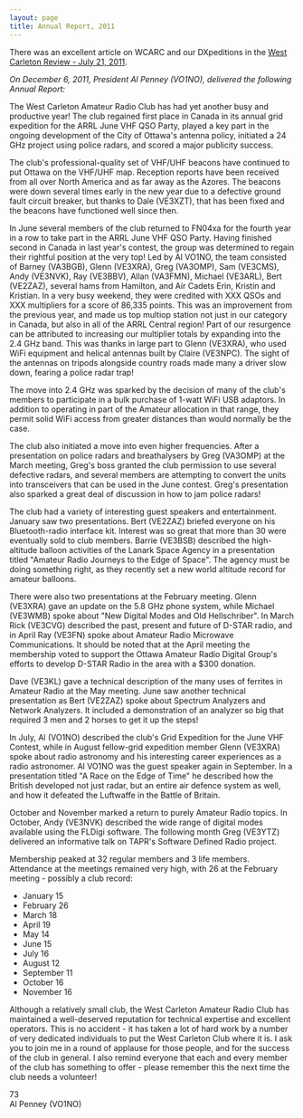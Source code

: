 ```yaml
---
layout: page
title: Annual Report, 2011
---
```


There was an excellent article on WCARC and our DXpeditions in the [West Carleton Review - July 21, 2011](news/press1.html).

*On December 6, 2011, President Al Penney (VO1NO), delivered the following Annual Report:*

The West Carleton Amateur Radio Club has had yet another busy and productive year!  The club regained first place in Canada in its annual grid expedition for the
ARRL June VHF QSO Party, played a key part in the ongoing development of the City of Ottawa's antenna policy, initiated a 24 GHz project using police radars, and scored a
major publicity success.

The club's professional-quality set of VHF/UHF beacons have continued to put Ottawa on the VHF/UHF map.  Reception reports have been received from all over North
America and as far away as the Azores.  The beacons were down several times early in the new year due to a defective ground fault circuit breaker, but thanks to Dale (VE3XZT),
that has been fixed and the beacons have functioned well since then.

In June several members of the club returned to FN04xa for the fourth year in a row to take part in the ARRL June VHF QSO Party.  Having finished second in Canada
in last year's contest, the group was determined to regain their rightful position at the very top!  Led by Al VO1NO, the team consisted of Barney (VA3BGB), Glenn (VE3XRA), Greg
(VA3OMP), Sam (VE3CMS), Andy (VE3NVK), Ray (VE3BBV), Allan (VA3FMN), Michael (VE3ARL), Bert (VE2ZAZ), several hams from Hamilton, and Air Cadets Erin, Kristin and Kristian.  In a very busy
weekend, they were credited with XXX QSOs and XXX multipliers for a score of 86,335 points.  This was an improvement from the previous year, and made us top multiop station
not just in our category in Canada, but also in all of the ARRL Central region!  Part of our resurgence can be attributed to increasing our multiplier totals by expanding into
the 2.4 GHz band.  This was thanks in large part to Glenn (VE3XRA), who used WiFi equipment and helical antennas built by Claire (VE3NPC).  The sight of the antennas on tripods
alongside country roads made many a driver slow down, fearing a police radar trap!

The move into 2.4 GHz was sparked by the decision of many of the club's members to participate in a bulk purchase of 1-watt WiFi USB adaptors.  In addition to operating
in part of the Amateur allocation in that range, they permit solid WiFi access from greater distances than would normally be the case.

The club also initiated a move into even higher frequencies.  After a presentation on police radars and breathalysers by Greg (VA3OMP) at the March meeting, Greg's
boss granted the club permission to use several defective radars, and several members are attempting to convert the units into transceivers that can be used in the June
contest.  Greg's presentation also sparked a great deal of discussion in how to jam police radars!

The club had a variety of interesting guest speakers and entertainment.  January saw two presentations.  Bert (VE2ZAZ) briefed everyone on his Bluetooth-radio
interface kit.  Interest was so great that more than 30 were eventually sold to club members.  Barrie (VE3BSB) described the high-altitude balloon activities of the Lanark
Space Agency in a presentation titled "Amateur Radio Journeys to the Edge of Space".  The agency must be doing something right, as they recently set a new world altitude
record for amateur balloons.

There were also two presentations at the February meeting.  Glenn (VE3XRA) gave an update on the 5.8 GHz phone system, while Michael (VE3WMB) spoke about
"New Digital Modes and Old Hellschriber".  In March Rick (VE3CVG) described the past, present and future of D-STAR radio, and in April Ray (VE3FN) spoke about Amateur
Radio Microwave Communications.  It should be noted that at the April meeting the membership voted to support the Ottawa Amateur Radio Digital Group's efforts to develop
D-STAR Radio in the area with a $300 donation.

Dave (VE3KL) gave a technical description of the many uses of ferrites in Amateur Radio at the May meeting.  June saw another technical presentation as Bert (VE2ZAZ)
spoke about Spectrum Analyzers and Network Analyzers.  It included a demonstration of an analyzer so big that required 3 men and 2 horses to get it up the steps!

In July, Al (VO1NO) described the club's Grid Expedition for the June VHF Contest, while in August fellow-grid expedition member Glenn (VE3XRA) spoke about
radio astronomy and his interesting career experiences as a radio astronomer.  Al VO1NO was the guest speaker again in September.  In a presentation titled "A Race on the
Edge of Time" he described how the British developed not just radar, but an entire air defence system as well, and how it defeated the Luftwaffe in the Battle of Britain.

October and November marked a return to purely Amateur Radio topics.  In October, Andy (VE3NVK) described the wide range of digital modes available using the FLDigi
software.  The following month Greg (VE3YTZ) delivered an informative talk on TAPR's Software Defined Radio project.

Membership peaked at 32 regular members and 3 life members.  Attendance at the meetings remained very high, with 26 at the February meeting - possibly a club record:

* January	15
* February	26
* March	18
* April	19
* May		14
* June	15
* July	16
* August	12
* September	11
* October	16
* November	16

Although a relatively small club, the West Carleton Amateur Radio Club has maintained a well-deserved reputation for technical expertise and excellent operators.  This is no accident - it has taken a lot of hard work by a number of very dedicated individuals to put the West Carleton Club where it is.  I ask you to join me in a round of applause for those people, and for the success of the club in general.  I also remind everyone that each and every member of the club has something to offer - please remember this the next time the club needs a volunteer!

73  
Al Penney (VO1NO)
